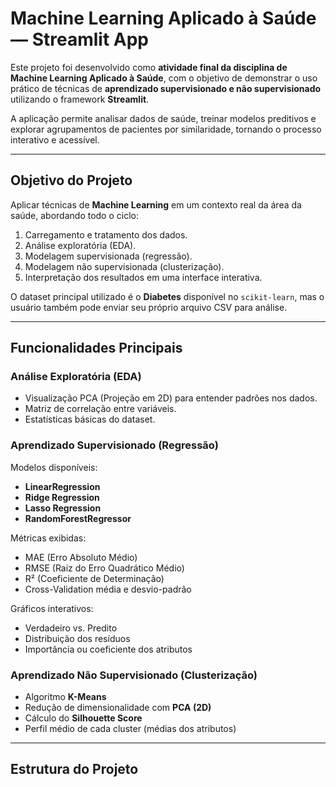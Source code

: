 #  Machine Learning Aplicado à Saúde — Streamlit App

Este projeto foi desenvolvido como **atividade final da disciplina de Machine Learning Aplicado à Saúde**, com o objetivo de demonstrar o uso prático de técnicas de **aprendizado supervisionado e não supervisionado** utilizando o framework **Streamlit**.

A aplicação permite analisar dados de saúde, treinar modelos preditivos e explorar agrupamentos de pacientes por similaridade, tornando o processo interativo e acessível.

---

##  Objetivo do Projeto

Aplicar técnicas de **Machine Learning** em um contexto real da área da saúde, abordando todo o ciclo:
1. Carregamento e tratamento dos dados.  
2. Análise exploratória (EDA).  
3. Modelagem supervisionada (regressão).  
4. Modelagem não supervisionada (clusterização).  
5. Interpretação dos resultados em uma interface interativa.

O dataset principal utilizado é o **Diabetes** disponível no `scikit-learn`, mas o usuário também pode enviar seu próprio arquivo CSV para análise.

---

##  Funcionalidades Principais

### Análise Exploratória (EDA)
- Visualização PCA (Projeção em 2D) para entender padrões nos dados.  
- Matriz de correlação entre variáveis.  
- Estatísticas básicas do dataset.

###  Aprendizado Supervisionado (Regressão)
Modelos disponíveis:
- **LinearRegression**
- **Ridge Regression**
- **Lasso Regression**
- **RandomForestRegressor**

Métricas exibidas:
- MAE (Erro Absoluto Médio)
- RMSE (Raiz do Erro Quadrático Médio)
- R² (Coeficiente de Determinação)
- Cross-Validation média e desvio-padrão  

Gráficos interativos:
- Verdadeiro vs. Predito  
- Distribuição dos resíduos  
- Importância ou coeficiente dos atributos  

###  Aprendizado Não Supervisionado (Clusterização)
- Algoritmo **K-Means**
- Redução de dimensionalidade com **PCA (2D)**  
- Cálculo do **Silhouette Score**
- Perfil médio de cada cluster (médias dos atributos)

---

##  Estrutura do Projeto

